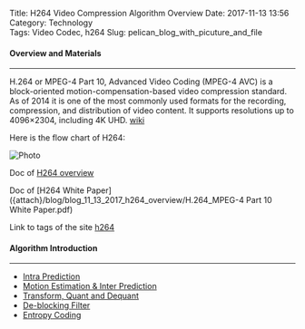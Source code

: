 Title: H264 Video Compression Algorithm Overview
Date: 2017-11-13 13:56 
Category: Technology  
Tags: Video Codec, h264 
Slug: pelican_blog_with_picuture_and_file

#### __Overview and Materials__
***
H.264 or MPEG-4 Part 10, Advanced Video Coding (MPEG-4 AVC) is a block-oriented motion-compensation-based video compression standard. As of 2014 it is one of the most commonly used formats for the recording, compression, and distribution of video content. It supports resolutions up to 4096×2304, including 4K UHD. [wiki](https://en.wikipedia.org/wiki/H.264/MPEG-4_AVC)

Here is the flow chart of H264:

![Photo]({attach}/blog/blog_11_13_2017_h264_overview/h264_flow.png)

Doc of [H264 overview]({attach}/blog/blog_11_13_2017_h264_overview/h264overview.pdf)

Doc of [H264 White Paper]({attach}/blog/blog_11_13_2017_h264_overview/H.264_MPEG-4 Part 10 White Paper.pdf)

Link to tags of the site [h264]({tag}h264)

#### __Algorithm Introduction__
***
* [Intra Prediction]({filename}/blog/blog_11_21_2017_h264_algorithm/blog_11_21_2017_h264_intra.md)
* [Motion Estimation & Inter Prediction]({filename}/blog/blog_11_21_2017_h264_algorithm/blog_11_21_2017_h264_inter.md)
* [Transform, Quant and Dequant]({filename}/blog/blog_11_21_2017_h264_algorithm/blog_11_21_2017_h264_qdq.md)
* [De-blocking Filter]({filename}/blog/blog_11_21_2017_h264_algorithm/blog_11_21_2017_h264_deblocking.md)
* [Entropy Coding]({filename}/blog/blog_11_21_2017_h264_algorithm/blog_11_21_2017_h264_entropy.md)
